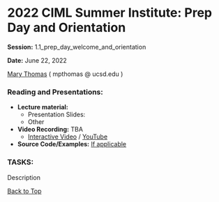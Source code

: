 # 2022 CIML Summer Institute:   Prep Day and Orientation

**Session:**  1.1_prep_day_welcome_and_orientation

**Date:** June 22, 2022

[Mary Thomas](https://www.sdsc.edu/research/researcher_spotlight/thomas_mary.html )  ( mpthomas  @  ucsd.edu ) 

### Reading and Presentations:
* **Lecture material:**
   * Presentation Slides:
   * Other
* **Video Recording:** TBA
   * [Interactive Video]() / [YouTube]()
* **Source Code/Examples:** [If applicable]()

### TASKS:

Description

[Back to Top](#top)

